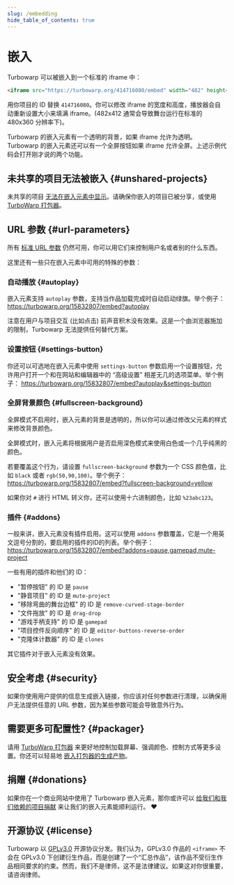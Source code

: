 ```yaml
---
slug: /embedding
hide_table_of_contents: true
---
```


# 嵌入

Turbowarp 可以被嵌入到一个标准的 iframe 中：

```html
<iframe src="https://turbowarp.org/414716080/embed" width="482" height="412" allowtransparency="true" frameborder="0" scrolling="no" allowfullscreen></iframe>
```

用你项目的 ID 替换 `414716080`。你可以修改 iframe 的宽度和高度，播放器会自动重新设置大小来填满 iframe。(482x412 通常会导致舞台运行在标准的 480x360 分辨率下)。

Turbowarp 的嵌入元素有一个透明的背景，如果 iframe 允许为透明。Turbowarp 的嵌入元素还可以有一个全屏按钮如果 iframe 允许全屏。上述示例代码会打开刚才说的两个功能。

## 未共享的项目无法被嵌入 {#unshared-projects}

未共享的项目 [无法在嵌入元素中显示](unshared-projects)。请确保你嵌入的项目已被分享，或使用 [TurboWarp 打包器](https://packager.turbowarp.org/)。

## URL 参数 {#url-parameters}

所有 [标准 URL 参数](url-parameters.md) 仍然可用，你可以用它们来控制用户名或者别的什么东西。

这里还有一些只在嵌入元素中可用的特殊的参数：

### 自动播放 {#autoplay}

嵌入元素支持 `autoplay` 参数，支持当作品加载完成时自动启动绿旗。举个例子：https://turbowarp.org/15832807/embed?autoplay

注意在用户与项目交互 (比如点击) 前声音积木没有效果。这是一个由浏览器施加的限制，Turbowarp 无法提供任何替代方案。

### 设置按钮 {#settings-button}

你还可以可选地在嵌入元素中使用 `settings-button` 参数启用一个设置按钮，允许用户打开一个和在网站和编辑器中的 “高级设置” 相差无几的选项菜单。举个例子： https://turbowarp.org/15832807/embed?autoplay&settings-button

### 全屏背景颜色 {#fullscreen-background}

全屏模式不启用时，嵌入元素的背景是透明的，所以你可以通过修改父元素的样式来修改背景颜色。

全屏模式时，嵌入元素将根据用户是否启用深色模式来使用白色或一个几乎纯黑的颜色。

若要覆盖这个行为，请设置 `fullscreen-background` 参数为一个 CSS 颜色值，比如 `black` 或者 `rgb(50,90,100)`。举个例子： https://turbowarp.org/15832807/embed?fullscreen-background=yellow

如果你对 `#` 进行 HTML 转义你，还可以使用十六进制颜色，比如 `%23abc123`。

### 插件 {#addons}

一般来讲，嵌入元素没有插件启用。这可以使用 `addons` 参数覆盖，它是一个用英文逗号分割的，要启用的插件的ID的列表。举个例子：https://turbowarp.org/15832807/embed?addons=pause,gamepad,mute-project

一些有用的插件和他们的 ID：

 - "暂停按钮" 的 ID 是 `pause`
 - "静音项目" 的 ID 是 `mute-project`
 - "移除弯曲的舞台边框" 的 ID 是 `remove-curved-stage-border`
 - "文件拖放" 的 ID 是 `drag-drop`
 - "游戏手柄支持" 的 ID 是 `gamepad`
 - "项目控件反向顺序" 的 ID 是 `editor-buttons-reverse-order`
 - "克隆体计数器" 的 ID 是 `clones`

其它插件对于嵌入元素没有效果。

## 安全考虑 {#security}

如果你使用用户提供的信息生成嵌入链接，你应该对任何参数进行清理，以确保用户无法提供任意的 URL 参数，因为某些参数可能会导致意外行为。

## 需要更多可配置性? {#packager}

请用 [TurboWarp 打包器](https://packager.turbowarp.org/) 来更好地控制加载屏幕、强调颜色、控制方式等更多设置。你还可以轻易地 [嵌入打包器的生成产物](/packager/embedding)。

## 捐赠 {#donations}

如果你在一个商业网站中使用了 Turbowarp 嵌入元素，那你或许可以 [给我们和我们依赖的项目捐献](/donate) 来让我们的嵌入元素能顺利运行。 ❤️

## 开源协议 {#license}

Turbowarp 以 [GPLv3.0](https://github.com/TurboWarp/scratch-gui/blob/develop/LICENSE) 开源协议分发。我们认为，GPLv3.0 作品的 `<iframe>` 不会在 GPLv3.0 下创建衍生作品，而是创建了一个“汇总作品”，该作品不受衍生作品相同要求的约束。然而，我们不是律师，这不是法律建议。如果这对你很重要，请咨询律师。
